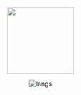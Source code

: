 
<div align="center">

<img src="https://i.imgur.com/o1IoiXa.gif" width="150" height="150" />

![langs](https://api.githubtrends.io/user/svg/Kickblip/langs?time_range=one_year&include_private=True&loc_metric=changed&theme=dark)

</div>
